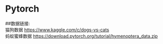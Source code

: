 # Pytorch

##数据链接:  
  猫狗数据 https://www.kaggle.com/c/dogs-vs-cats  
  蚂蚁蜜蜂数据 https://download.pytorch.org/tutorial/hymenoptera_data.zip  
